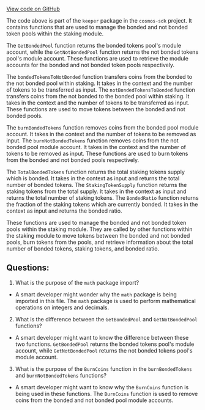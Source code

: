 [View code on GitHub](https://github.com/cosmos/cosmos-sdk/blob/main/x/staking/keeper/pool.go)

The code above is part of the `keeper` package in the `cosmos-sdk` project. It contains functions that are used to manage the bonded and not bonded token pools within the staking module. 

The `GetBondedPool` function returns the bonded tokens pool's module account, while the `GetNotBondedPool` function returns the not bonded tokens pool's module account. These functions are used to retrieve the module accounts for the bonded and not bonded token pools respectively.

The `bondedTokensToNotBonded` function transfers coins from the bonded to the not bonded pool within staking. It takes in the context and the number of tokens to be transferred as input. The `notBondedTokensToBonded` function transfers coins from the not bonded to the bonded pool within staking. It takes in the context and the number of tokens to be transferred as input. These functions are used to move tokens between the bonded and not bonded pools.

The `burnBondedTokens` function removes coins from the bonded pool module account. It takes in the context and the number of tokens to be removed as input. The `burnNotBondedTokens` function removes coins from the not bonded pool module account. It takes in the context and the number of tokens to be removed as input. These functions are used to burn tokens from the bonded and not bonded pools respectively.

The `TotalBondedTokens` function returns the total staking tokens supply which is bonded. It takes in the context as input and returns the total number of bonded tokens. The `StakingTokenSupply` function returns the staking tokens from the total supply. It takes in the context as input and returns the total number of staking tokens. The `BondedRatio` function returns the fraction of the staking tokens which are currently bonded. It takes in the context as input and returns the bonded ratio.

These functions are used to manage the bonded and not bonded token pools within the staking module. They are called by other functions within the staking module to move tokens between the bonded and not bonded pools, burn tokens from the pools, and retrieve information about the total number of bonded tokens, staking tokens, and bonded ratio.
## Questions: 
 1. What is the purpose of the `math` package import?
- A smart developer might wonder why the `math` package is being imported in this file. The `math` package is used to perform mathematical operations on integers and decimals.

2. What is the difference between the `GetBondedPool` and `GetNotBondedPool` functions?
- A smart developer might want to know the difference between these two functions. `GetBondedPool` returns the bonded tokens pool's module account, while `GetNotBondedPool` returns the not bonded tokens pool's module account.

3. What is the purpose of the `BurnCoins` function in the `burnBondedTokens` and `burnNotBondedTokens` functions?
- A smart developer might want to know why the `BurnCoins` function is being used in these functions. The `BurnCoins` function is used to remove coins from the bonded and not bonded pool module accounts.